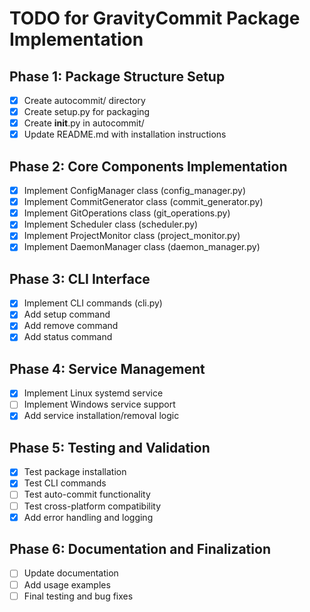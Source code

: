 # TODO for GravityCommit Package Implementation

## Phase 1: Package Structure Setup
- [x] Create autocommit/ directory
- [x] Create setup.py for packaging
- [x] Create __init__.py in autocommit/
- [x] Update README.md with installation instructions

## Phase 2: Core Components Implementation
- [x] Implement ConfigManager class (config_manager.py)
- [x] Implement CommitGenerator class (commit_generator.py)
- [x] Implement GitOperations class (git_operations.py)
- [x] Implement Scheduler class (scheduler.py)
- [x] Implement ProjectMonitor class (project_monitor.py)
- [x] Implement DaemonManager class (daemon_manager.py)

## Phase 3: CLI Interface
- [x] Implement CLI commands (cli.py)
- [x] Add setup command
- [x] Add remove command
- [x] Add status command

## Phase 4: Service Management
- [x] Implement Linux systemd service
- [ ] Implement Windows service support
- [x] Add service installation/removal logic

## Phase 5: Testing and Validation
- [x] Test package installation
- [x] Test CLI commands
- [ ] Test auto-commit functionality
- [ ] Test cross-platform compatibility
- [x] Add error handling and logging

## Phase 6: Documentation and Finalization
- [ ] Update documentation
- [ ] Add usage examples
- [ ] Final testing and bug fixes
